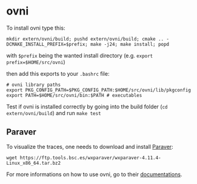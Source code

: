 # ovni

To install ovni type this:

```
mkdir extern/ovni/build; pushd extern/ovni/build; cmake .. -DCMAKE_INSTALL_PREFIX=$prefix; make -j24; make install; popd
```

with `$prefix` being the wanted install directory (e.g. `export prefix=$HOME/src/ovni`)

then add this exports to your `.bashrc` file:

```
# ovni library paths
export PKG_CONFIG_PATH=$PKG_CONFIG_PATH:$HOME/src/ovni/lib/pkgconfig
export PATH=$HOME/src/ovni/bin:$PATH # executables
```

Test if ovni is installed correctly by going into the build folder (`cd extern/ovni/build`)
and run `make test`

## Paraver

To visualize the traces, one needs to download and install [Paraver](https://tools.bsc.es/paraver):

```
wget https://ftp.tools.bsc.es/wxparaver/wxparaver-4.11.4-Linux_x86_64.tar.bz2
```

For more informations on how to use ovni, go to their [documentations](https://ovni.readthedocs.io/en/master/).